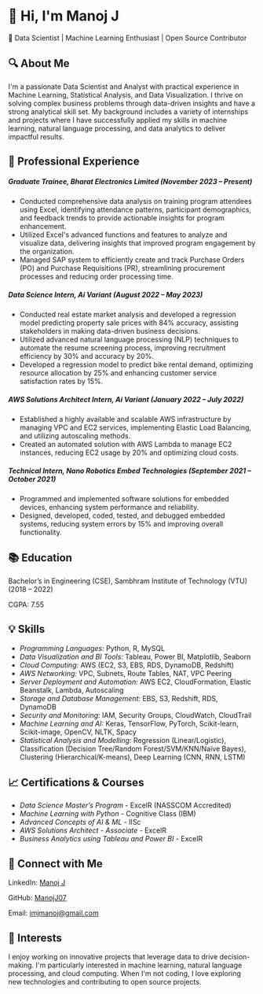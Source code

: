 # 👋 Hi, I'm Manoj J

🌟 Data Scientist | Machine Learning Enthusiast | Open Source Contributor


## 🔍 About Me

I'm a passionate Data Scientist and Analyst with practical experience in Machine Learning, Statistical Analysis, and Data Visualization. I thrive on solving complex business problems through data-driven insights and have a strong analytical skill set. My background includes a variety of internships and projects where I have successfully applied my skills in machine learning, natural language processing, and data analytics to deliver impactful results.

## 💼 Professional Experience

##### Graduate Trainee, Bharat Electronics Limited (November 2023 – Present)

  - Conducted comprehensive data analysis on training program attendees using Excel, identifying attendance patterns, participant demographics, and feedback trends to provide actionable insights for program enhancement.
  - Utilized Excel's advanced functions and features to analyze and visualize data, delivering insights that improved program engagement by the organization.
  - Managed SAP system to efficiently create and track Purchase Orders (PO) and Purchase Requisitions (PR), streamlining procurement processes and reducing order processing time.


##### Data Science Intern, Ai Variant (August 2022 – May 2023)

  - Conducted real estate market analysis and developed a regression model predicting property sale prices with 84% accuracy, assisting stakeholders in making data-driven business decisions.
  - Utilized advanced natural language processing (NLP) techniques to automate the resume screening process, improving recruitment efficiency by 30% and accuracy by 20%.
  - Developed a regression model to predict bike rental demand, optimizing resource allocation by 25% and enhancing customer service satisfaction rates by 15%.


##### AWS Solutions Architect Intern, Ai Variant (January 2022 – July 2022)

  - Established a highly available and scalable AWS infrastructure by managing VPC and EC2 services, implementing Elastic Load Balancing, and utilizing autoscaling methods.
  - Created an automated solution with AWS Lambda to manage EC2 instances, reducing EC2 usage by 20% and optimizing cloud costs.


##### Technical Intern, Nano Robotics Embed Technologies (September 2021 – October 2021)

  - Programmed and implemented software solutions for embedded devices, enhancing system performance and reliability.
  - Designed, developed, coded, tested, and debugged embedded systems, reducing system errors by 15% and improving overall functionality.

## 📚 Education

Bachelor’s in Engineering (CSE), Sambhram Institute of Technology (VTU) (2018 – 2022)

CGPA: 7.55

## 💡 Skills

- _Programming Languages:_ Python, R, MySQL
- _Data Visualization and BI Tools:_ Tableau, Power BI, Matplotlib, Seaborn
- _Cloud Computing:_ AWS (EC2, S3, EBS, RDS, DynamoDB, Redshift)
- _AWS Networking:_ VPC, Subnets, Route Tables, NAT, VPC Peering
- _Server Deployment and Automation:_ AWS EC2, CloudFormation, Elastic Beanstalk, Lambda, Autoscaling
- _Storage and Database Management:_ EBS, S3, Redshift, RDS, DynamoDB
- _Security and Monitoring:_ IAM, Security Groups, CloudWatch, CloudTrail
- _Machine Learning and AI:_ Keras, TensorFlow, PyTorch, Scikit-learn, Scikit-image, OpenCV, NLTK, Spacy
- _Statistical Analysis and Modelling:_ Regression (Linear/Logistic), Classification (Decision Tree/Random Forest/SVM/KNN/Naïve Bayes), Clustering (Hierarchical/K-means), Deep Learning (CNN, RNN, LSTM)


## 📈 Certifications & Courses

- _Data Science Master’s Program_ - ExcelR (NASSCOM Accredited)
- _Machine Learning with Python_ - Cognitive Class (IBM)
- _Advanced Concepts of AI & ML_ - IISc
- _AWS Solutions Architect - Associate_ - ExcelR
- _Business Analytics using Tableau and Power BI_ - ExcelR

## 🔗 Connect with Me

LinkedIn: [Manoj J](https://in.linkedin.com/in/manoj-j-a020681a2)

GitHub: [ManojJ07](https://github.com/ManojJ07)

Email: imjmanoj@gmail.com

## 🌟 Interests

I enjoy working on innovative projects that leverage data to drive decision-making. I'm particularly interested in machine learning, natural language processing, and cloud computing. When I'm not coding, I love exploring new technologies and contributing to open source projects.


